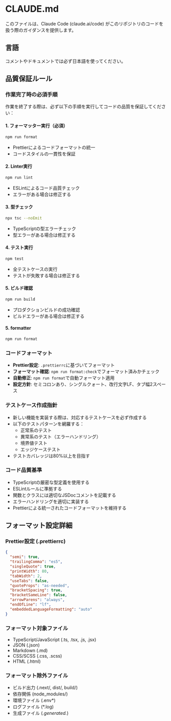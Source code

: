 # CLAUDE.md

このファイルは、Claude Code (claude.ai/code) がこのリポジトリのコードを扱う際のガイダンスを提供します。

## 言語

コメントやドキュメントでは必ず日本語を使ってください。

## 品質保証ルール

### 作業完了時の必須手順

作業を終了する際は、必ず以下の手順を実行してコードの品質を保証してください：

#### 1. フォーマッター実行（必須）

```bash
npm run format
```

- Prettierによるコードフォーマットの統一
- コードスタイルの一貫性を保証

#### 2. Linter実行

```bash
npm run lint
```

- ESLintによるコード品質チェック
- エラーがある場合は修正する

#### 3. 型チェック

```bash
npx tsc --noEmit
```

- TypeScriptの型エラーチェック
- 型エラーがある場合は修正する

#### 4. テスト実行

```bash
npm test
```

- 全テストケースの実行
- テストが失敗する場合は修正する

#### 5. ビルド確認

```bash
npm run build
```

- プロダクションビルドの成功確認
- ビルドエラーがある場合は修正する

#### 5. formatter

```bash
npm run format
```

### コードフォーマット

- **Prettier設定**: `.prettierrc`に基づいてフォーマット
- **フォーマット確認**: `npm run format:check`でフォーマット済みかチェック
- **自動修正**: `npm run format`で自動フォーマット適用
- **設定方針**: セミコロンあり、シングルクォート、改行文字LF、タブ幅2スペース

### テストケース作成指針

- 新しい機能を実装する際は、対応するテストケースを必ず作成する
- 以下のテストパターンを網羅する：
  - 正常系のテスト
  - 異常系のテスト（エラーハンドリング）
  - 境界値テスト
  - エッジケーステスト
- テストカバレッジは80%以上を目指す

### コード品質基準

- TypeScriptの厳密な型定義を使用する
- ESLintルールに準拠する
- 関数とクラスには適切なJSDocコメントを記載する
- エラーハンドリングを適切に実装する
- Prettierによる統一されたコードフォーマットを維持する

## フォーマット設定詳細

### Prettier設定 (.prettierrc)

```json
{
  "semi": true,
  "trailingComma": "es5",
  "singleQuote": true,
  "printWidth": 80,
  "tabWidth": 2,
  "useTabs": false,
  "quoteProps": "as-needed",
  "bracketSpacing": true,
  "bracketSameLine": false,
  "arrowParens": "always",
  "endOfLine": "lf",
  "embeddedLanguageFormatting": "auto"
}
```

### フォーマット対象ファイル

- TypeScript/JavaScript (.ts, .tsx, .js, .jsx)
- JSON (.json)
- Markdown (.md)
- CSS/SCSS (.css, .scss)
- HTML (.html)

### フォーマット除外ファイル

- ビルド出力 (.next/, dist/, build/)
- 依存関係 (node_modules/)
- 環境ファイル (.env*)
- ログファイル (*.log)
- 生成ファイル (*.generated.*)
